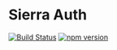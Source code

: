 # Sierra Auth

[![Build Status](https://travis-ci.org/sjohnsonaz/sierra-auth.svg?branch=master)](https://travis-ci.org/sjohnsonaz/sierra-auth) [![npm version](https://badge.fury.io/js/sierra-auth.svg)](https://badge.fury.io/js/sierra-auth)
